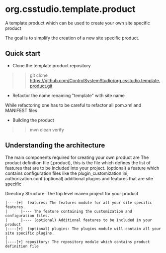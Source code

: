 # org.csstudio.template.product
A template product which can be used to create your own site specific product

The goal is to simplify the creation of a new site specific product.

## Quick start

* Clone the template product repository

>> git clone https://github.com/ControlSystemStudio/org.csstudio.template.product.git

* Refactor the name renaming "template" with site name

While refactoring one has to be careful to refactor all pom.xml and MANIFEST files

* Building the product

>> mvn clean verify 

## Understanding the architecture

The main components required for creating your own product are
The product definition file (.product), this is the file which defines the list of features that are to be included into your project.
(optional) a feature which contains configuration files like the plugin_customization.ini, authorization.conf
(optional) additional plugins and features that are site specific

Directory Structure:
The top level maven project for your product
```
|----[+]  features: The features module for all your site specific features.
|      |---- The feature containing the customization and configuration files.
|      |---- (optional) Additional features to be included in your product
|----[+]  (optional) plugins: The plugins module will contain all your site specific plugins.
|
|----[+] repository: The repository module which contains product definition file
```
